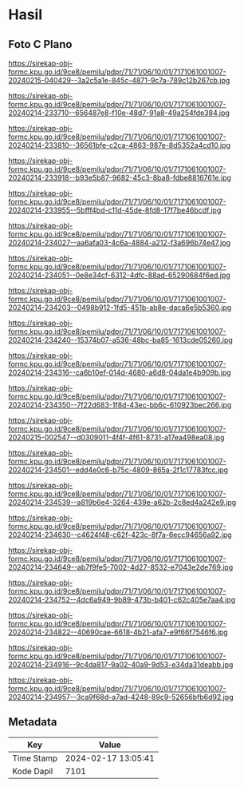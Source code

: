 # Hasil

## Foto C Plano

https://sirekap-obj-formc.kpu.go.id/9ce8/pemilu/pdpr/71/71/06/10/01/7171061001007-20240215-040429--3a2c5a1e-845c-4871-9c7a-789c12b267cb.jpg

https://sirekap-obj-formc.kpu.go.id/9ce8/pemilu/pdpr/71/71/06/10/01/7171061001007-20240214-233710--656487e8-f10e-48d7-91a8-49a254fde384.jpg

https://sirekap-obj-formc.kpu.go.id/9ce8/pemilu/pdpr/71/71/06/10/01/7171061001007-20240214-233810--36561bfe-c2ca-4863-987e-8d5352a4cd10.jpg

https://sirekap-obj-formc.kpu.go.id/9ce8/pemilu/pdpr/71/71/06/10/01/7171061001007-20240214-233918--b93e5b87-9682-45c3-8ba8-fdbe8816761e.jpg

https://sirekap-obj-formc.kpu.go.id/9ce8/pemilu/pdpr/71/71/06/10/01/7171061001007-20240214-233955--5bfff4bd-c11d-45de-8fd8-17f7be46bcdf.jpg

https://sirekap-obj-formc.kpu.go.id/9ce8/pemilu/pdpr/71/71/06/10/01/7171061001007-20240214-234027--aa6afa03-4c6a-4884-a212-f3a696b74e47.jpg

https://sirekap-obj-formc.kpu.go.id/9ce8/pemilu/pdpr/71/71/06/10/01/7171061001007-20240214-234051--0e8e34cf-6312-4dfc-88ad-65290684f6ed.jpg

https://sirekap-obj-formc.kpu.go.id/9ce8/pemilu/pdpr/71/71/06/10/01/7171061001007-20240214-234203--0498b912-1fd5-451b-ab8e-daca6e5b5360.jpg

https://sirekap-obj-formc.kpu.go.id/9ce8/pemilu/pdpr/71/71/06/10/01/7171061001007-20240214-234240--15374b07-a536-48bc-ba85-1613cde05260.jpg

https://sirekap-obj-formc.kpu.go.id/9ce8/pemilu/pdpr/71/71/06/10/01/7171061001007-20240214-234316--ca6b10ef-014d-4680-a6d8-04da1e4b909b.jpg

https://sirekap-obj-formc.kpu.go.id/9ce8/pemilu/pdpr/71/71/06/10/01/7171061001007-20240214-234350--7f22d683-1f8d-43ec-bb6c-610923bec266.jpg

https://sirekap-obj-formc.kpu.go.id/9ce8/pemilu/pdpr/71/71/06/10/01/7171061001007-20240215-002547--d0309011-4f4f-4f61-8731-a17ea498ea08.jpg

https://sirekap-obj-formc.kpu.go.id/9ce8/pemilu/pdpr/71/71/06/10/01/7171061001007-20240214-234501--edd4e0c6-b75c-4809-865a-2f1c17783fcc.jpg

https://sirekap-obj-formc.kpu.go.id/9ce8/pemilu/pdpr/71/71/06/10/01/7171061001007-20240214-234539--a819b6e4-3264-439e-a62b-2c8ed4a242e9.jpg

https://sirekap-obj-formc.kpu.go.id/9ce8/pemilu/pdpr/71/71/06/10/01/7171061001007-20240214-234630--c4624f48-c62f-423c-8f7a-6ecc94656a92.jpg

https://sirekap-obj-formc.kpu.go.id/9ce8/pemilu/pdpr/71/71/06/10/01/7171061001007-20240214-234649--ab7f9fe5-7002-4d27-8532-e7043e2de769.jpg

https://sirekap-obj-formc.kpu.go.id/9ce8/pemilu/pdpr/71/71/06/10/01/7171061001007-20240214-234752--4dc6a949-9b89-473b-b401-c62c405e7aa4.jpg

https://sirekap-obj-formc.kpu.go.id/9ce8/pemilu/pdpr/71/71/06/10/01/7171061001007-20240214-234822--40690cae-6618-4b21-afa7-e9f66f7546f6.jpg

https://sirekap-obj-formc.kpu.go.id/9ce8/pemilu/pdpr/71/71/06/10/01/7171061001007-20240214-234916--9c4da817-9a02-40a9-9d53-e34da31deabb.jpg

https://sirekap-obj-formc.kpu.go.id/9ce8/pemilu/pdpr/71/71/06/10/01/7171061001007-20240214-234957--3ca9f68d-a7ad-4248-89c9-52656bfb6d92.jpg


## Metadata

| Key        | Value               |
| ---------- | ------------------- |
| Time Stamp | 2024-02-17 13:05:41 |
| Kode Dapil | 7101                |



